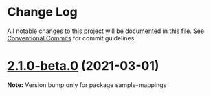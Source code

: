 # Change Log

All notable changes to this project will be documented in this file.
See [Conventional Commits](https://conventionalcommits.org) for commit guidelines.

# [2.1.0-beta.0](https://github.com/dzhelezov/hydra/compare/v0.1.2...v2.1.0-beta.0) (2021-03-01)

**Note:** Version bump only for package sample-mappings
